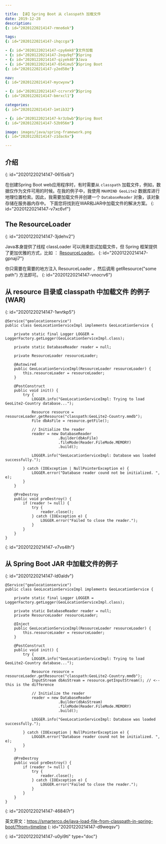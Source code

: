 ```yaml
---

title: 【译】Spring Boot 从 classpath 加载文件
date: 2019-12-28
description:
{: id="20201220214147-rmno6ok"}

tags:
{: id="20201220214147-ihqccga"}

- {: id="20201220214147-cpy6mk8"}文件加载
- {: id="20201220214147-2oqu9qf"}Spring
- {: id="20201220214147-qiyek40"}Java
- {: id="20201220214147-654imu5"}Spring Boot
{: id="20201220214147-y2ed58e"}

nav:
{: id="20201220214147-mycwyxw"}

- {: id="20201220214147-ccrvrx9"}Spring
{: id="20201220214147-bmrxcl1"}

categories:
{: id="20201220214147-1mtib32"}

- {: id="20201220214147-kr3zbwb"}Spring Boot
{: id="20201220214147-52b956m"}

image: images/java/spring-framework.png
{: id="20201220214147-z1dac6x"}

---
```


## 介绍
{: id="20201220214147-0615sib"}

在创建Spring Boot web应用程序时，有时需要从 `classpath` 加载文件，例如，数据仅作为文件可用的时候。在我的例子中，我使用 `MAXMIND GeoLite2` 数据库进行地理位置检索。因此，我需要加载文件并创建一个 `DatabaseReader` 对象，该对象存储在服务器内存中。
下面您将找到在WAR和JAR中加载文件的解决方案。
{: id="20201220214147-v7xc6vf"}

## The ResourceLoader
{: id="20201220214147-3jdehv2"}

Java本身提供了线程 classLoader 可以用来尝试加载文件，但 Spring 框架提供了更加优雅的方式，比如 ： [ResourceLoader](http://docs.spring.io/spring/docs/current/spring-framework-reference/html/resources.html)。
{: id="20201220214147-gpnaji7"}

你只需要在需要的地方注入 ResourceLoader ，然后调用 getResource("some path")  方法即可。
{: id="20201220214147-vnocrv6"}

## 从 resource 目录或 classpath 中加载文件 的例子 (WAR)
{: id="20201220214147-1wvtkp5"}

```
@Service("geolocationservice")
public class GeoLocationServiceImpl implements GeoLocationService {

    private static final Logger LOGGER = LoggerFactory.getLogger(GeoLocationServiceImpl.class);

    private static DatabaseReader reader = null;

    private ResourceLoader resourceLoader;

    @Autowired
    public GeoLocationServiceImpl(ResourceLoader resourceLoader) {
        this.resourceLoader = resourceLoader;
    }

    @PostConstruct
    public void init() {
        try {
            LOGGER.info("GeoLocationServiceImpl: Trying to load GeoLite2-Country database...");

            Resource resource = resourceLoader.getResource("classpath:GeoLite2-Country.mmdb");
            File dbAsFile = resource.getFile();

            // Initialize the reader
            reader = new DatabaseReader
                        .Builder(dbAsFile)
                        .fileMode(Reader.FileMode.MEMORY)
                        .build();

            LOGGER.info("GeoLocationServiceImpl: Database was loaded successfully.");

        } catch (IOException | NullPointerException e) {
            LOGGER.error("Database reader cound not be initialized. ", e);
        }
    }

    @PreDestroy
    public void preDestroy() {
        if (reader != null) {
            try {
                reader.close();
            } catch (IOException e) {
                LOGGER.error("Failed to close the reader.");
            }
        }
    }
}
```
{: id="20201220214147-v7vs4lh"}

## 从 Spring Boot JAR 中加载文件的例子
{: id="20201220214147-ld0aldv"}

```
@Service("geolocationservice")
public class GeoLocationServiceImpl implements GeoLocationService {

    private static final Logger LOGGER = LoggerFactory.getLogger(GeoLocationServiceImpl.class);

    private static DatabaseReader reader = null;
    private ResourceLoader resourceLoader;

    @Inject
    public GeoLocationServiceImpl(ResourceLoader resourceLoader) {
        this.resourceLoader = resourceLoader;
    }

    @PostConstruct
    public void init() {
        try {
            LOGGER.info("GeoLocationServiceImpl: Trying to load GeoLite2-Country database...");

            Resource resource = resourceLoader.getResource("classpath:GeoLite2-Country.mmdb");
            InputStream dbAsStream = resource.getInputStream(); // <-- this is the difference

            // Initialize the reader
            reader = new DatabaseReader
                        .Builder(dbAsStream)
                        .fileMode(Reader.FileMode.MEMORY)
                        .build();

            LOGGER.info("GeoLocationServiceImpl: Database was loaded successfully.");

        } catch (IOException | NullPointerException e) {
            LOGGER.error("Database reader cound not be initialized. ", e);
        }
    }

    @PreDestroy
    public void preDestroy() {
        if (reader != null) {
            try {
                reader.close();
            } catch (IOException e) {
                LOGGER.error("Failed to close the reader.");
            }
        }
    }
}
```
{: id="20201220214147-4684l7r"}

英文原文：https://smarterco.de/java-load-file-from-classpath-in-spring-boot/?from=timeline
{: id="20201220214147-d9weqsv"}


{: id="20201220214147-u0yi9ti" type="doc"}
